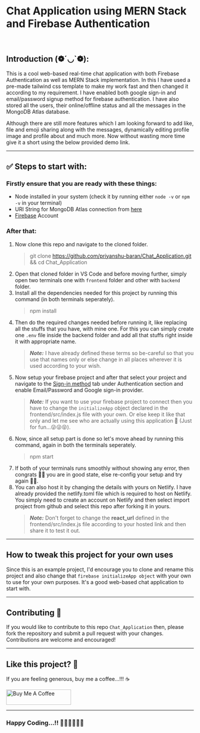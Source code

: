 # Chat Application using MERN Stack and Firebase Authentication

<br/>

## Introduction (❁´◡`❁):

This is a cool web-based real-time chat application with both Firebase Authentication as well as MERN Stack implementation. In this I have used a pre-made tailwind css template to make my work fast and then changed it according to my requirement. I have enabled both google sign-in and email/password signup method for firebase authentication. I have also stored all the users, their online/offline status and all the messages in the MongoDB Atlas database.

Although there are still more features which I am looking forward to add like, file and emoji sharing along with the messages, dynamically editing profile image and profile about and much more. Now without wasting more time give it a short using the below provided demo link.

 <!-- and then share your experience in this [post](). -->

<!-- ---

## Demo 👀

You can view the demo of this website by following [this link](https://boilerplate-for-websites.netlify.app/) **(For better user experience don't open it in your mobile phone)**. Or else you can also view its demonstration video [here](https://clipchamp.com/watch/B3gtuU7A1nO).<br> For hosting, I have used [Netlify](https://app.netlify.com) to host this website. -->

---

## ✅ Steps to start with:

### Firstly ensure that you are ready with these things:

- Node installed in your system (check it by running either `node -v` or `npm -v` in your terminal)
- URI String for MongoDB Atlas connection from [here](https://cloud.mongodb.com/v2/63c0084fb7eec9687474067f#/clusters/detail/Cluster-1/connect?clusterId=Cluster-1)
- [Firebase](https://console.firebase.google.com/) Account

### After that:

1. Now clone this repo and navigate to the cloned folder.
   > git clone https://github.com/priyanshu-baran/Chat_Application.git && cd Chat_Application
2. Open that cloned folder in VS Code and before moving further, simply open two terminals one with `frontend` folder and other with `backend` folder.
3. Install all the dependencies needed for this project by running this command (in both terminals seperately).
   > npm install
4. Then do the required changes needed before running it, like replacing all the stuffs that you have, with mine one. For this you can simply create one `.env` file inside the backend folder and add all that stuffs right inside it with appropriate name.
   > **_Note:_** I have already defined these terms so be-careful so that you use that names only or else change in all places wherever it is used according to your wish.
5. Now setup your firebase project and after that select your project and navigate to the [Sign-in method](https://console.firebase.google.com/project/chat-application-5f522/authentication/providers) tab under Authentication section and enable Email/Password and Google sign-in provider.
   > **_Note:_** If you want to use your firebase project to connect then you have to change the `initializeApp` object declared in the frontend/src/index.js file with your own. Or else keep it like that only and let me see who are actually using this application 👀 (Just for fun...😜😜😝).
6. Now, since all setup part is done so let's move ahead by running this command, again in both the terminals seperately.
   > npm start
7. If both of your terminals runs smoothly without showing any error, then congrats 🥳🎉 you are in good state, else re-config your setup and try again 🤕🫣.
8. You can also host it by changing the details with yours on Netlify. I have already provided the netlify.toml file which is required to host on Netlify. You simply need to create an account on Netlify and then select import project from github and select this repo after forking it in yours.
   > **_Note:_** Don't forget to change the **react_url** defined in the frontend/src/index.js file according to your hosted link and then share it to test it out.

---

## How to tweak this project for your own uses

Since this is an example project, I'd encourage you to clone and rename this project and also change that `firebase initializeApp object` with your own to use for your own purposes. It's a good web-based chat application to start with.

---

## Contributing 📝

If you would like to contribute to this repo `Chat_Application` then, please fork the repository and submit a pull request with your changes. Contributions are welcome and encouraged!

---

## Like this project? 🤩

If you are feeling generous, buy me a coffee...!!! ☕<br/>

<a href="https://www.buymeacoffee.com/priyanshubaran" target="_blank"><img src="https://cdn.buymeacoffee.com/buttons/default-orange.png" alt="Buy Me A Coffee" height="41" width="174"></a>

---

### Happy Coding...!! 👨🏽‍💻👨🏽‍💻
